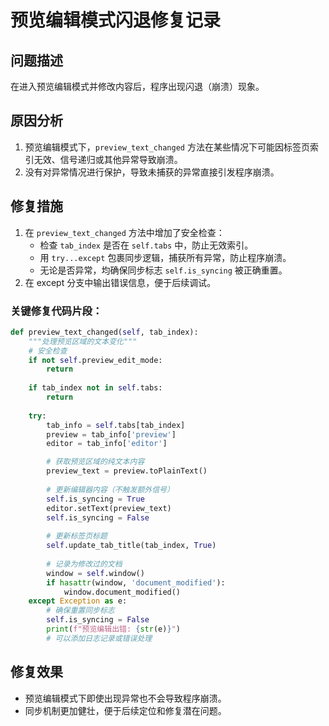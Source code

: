 # 预览编辑模式闪退修复记录

## 问题描述

在进入预览编辑模式并修改内容后，程序出现闪退（崩溃）现象。

## 原因分析

1. 预览编辑模式下，`preview_text_changed` 方法在某些情况下可能因标签页索引无效、信号递归或其他异常导致崩溃。
2. 没有对异常情况进行保护，导致未捕获的异常直接引发程序崩溃。

## 修复措施

1. 在 `preview_text_changed` 方法中增加了安全检查：
   - 检查 `tab_index` 是否在 `self.tabs` 中，防止无效索引。
   - 用 `try...except` 包裹同步逻辑，捕获所有异常，防止程序崩溃。
   - 无论是否异常，均确保同步标志 `self.is_syncing` 被正确重置。
2. 在 except 分支中输出错误信息，便于后续调试。

### 关键修复代码片段：

```python
def preview_text_changed(self, tab_index):
    """处理预览区域的文本变化"""
    # 安全检查
    if not self.preview_edit_mode:
        return
        
    if tab_index not in self.tabs:
        return
        
    try:
        tab_info = self.tabs[tab_index]
        preview = tab_info['preview']
        editor = tab_info['editor']

        # 获取预览区域的纯文本内容
        preview_text = preview.toPlainText()
        
        # 更新编辑器内容（不触发额外信号）
        self.is_syncing = True
        editor.setText(preview_text)
        self.is_syncing = False
        
        # 更新标签页标题
        self.update_tab_title(tab_index, True)
        
        # 记录为修改过的文档
        window = self.window()
        if hasattr(window, 'document_modified'):
            window.document_modified()
    except Exception as e:
        # 确保重置同步标志
        self.is_syncing = False
        print(f"预览编辑出错: {str(e)}")
        # 可以添加日志记录或错误处理
```

## 修复效果

- 预览编辑模式下即使出现异常也不会导致程序崩溃。
- 同步机制更加健壮，便于后续定位和修复潜在问题。 